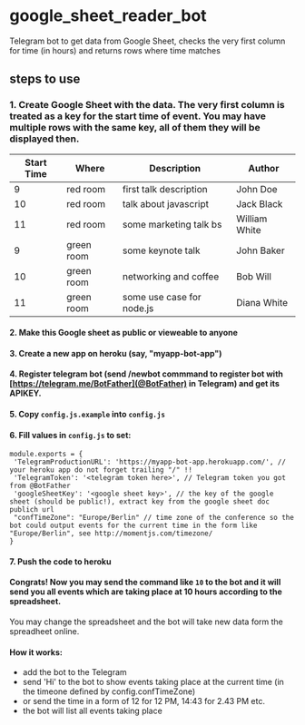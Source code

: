 # google_sheet_reader_bot
Telegram bot to get data from Google Sheet, checks the very first column for time (in hours) and returns rows where time matches

## steps to use

### 1. Create Google Sheet with the data. The very first column is treated as a key for the start time of event. You may have multiple rows with the same key, all of them they will be displayed then.
| Start Time  | Where           | Description | Author |
| ----------  | --------------- | ---------------- | -----|
| 9  | red room | first talk description |John Doe|
| 10 | red room | talk about javascript |Jack Black|
| 11 | red room  | some marketing talk bs |William White|
| 9  | green room | some keynote talk |John Baker|
| 10 | green room | networking and coffee |Bob Will|
| 11 | green room  | some use case for node.js |Diana White|

#### 2. Make this Google sheet as public or vieweable to anyone
#### 3. Create a new app on heroku (say, "myapp-bot-app")
#### 4. Register telegram bot (send **/newbot** commmand to register bot with [https://telegram.me/BotFather](@BotFather) in Telegram) and get its APIKEY.
#### 5. Copy `config.js.example` into `config.js`
#### 6. Fill values in `config.js` to set:

    module.exports = {
     'TelegramProductionURL': 'https://myapp-bot-app.herokuapp.com/', // your heroku app do not forget trailing "/" !!
     'TelegramToken': '<telegram token here>', // Telegram token you got from @BotFather
     'googleSheetKey': '<google sheet key>', // the key of the google sheet (should be public!), extract key from the google sheet doc publich url
     "confTimeZone": "Europe/Berlin" // time zone of the conference so the bot could output events for the current time in the form like "Europe/Berlin", see http://momentjs.com/timezone/
    }
#### 7. Push the code to heroku
#### Congrats! Now you may send the command like `10` to the bot and it will send you all events which are taking place at 10 hours according to the spreadsheet.
You may change the spreadsheet and the bot will take new data form the spreadheet online.

#### How it works:
- add the bot to the Telegram
- send 'Hi' to the bot to show events taking place at the current time (in the timeone defined by config.confTimeZone)
- or send the time in a form of 12 for 12 PM, 14:43 for 2.43 PM etc.
- the bot will list all events taking place
